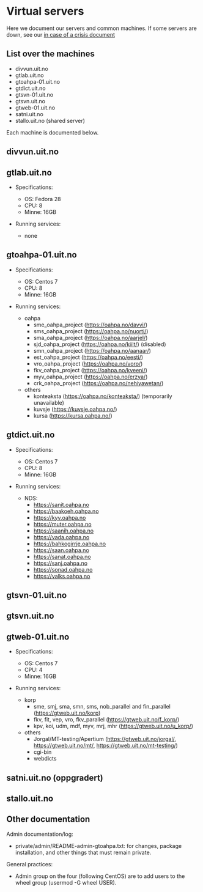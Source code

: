 # Virtual servers

Here we document our servers and common machines. If some servers are down, see our [in case of a crisis document](DontPanic.html)

## List over the machines

- divvun.uit.no
- gtlab.uit.no
- gtoahpa-01.uit.no
- gtdict.uit.no
- gtsvn-01.uit.no
- gtsvn.uit.no
- gtweb-01.uit.no
- satni.uit.no
- stallo.uit.no (shared server)

Each machine is documented below.

## divvun.uit.no

## gtlab.uit.no

- Specifications:

  - OS: Fedora 28
  - CPU: 8
  - Minne: 16GB

- Running services:
  - none

## gtoahpa-01.uit.no

- Specifications:

  - OS: Centos 7
  - CPU: 8
  - Minne: 16GB

- Running services:
  - oahpa
    - sme_oahpa_project (<https://oahpa.no/davvi/>)
    - sms_oahpa_project (<https://oahpa.no/nuorti/>)
    - sma_oahpa_project (<https://oahpa.no/aarjel/>)
    - sjd_oahpa_project (<https://oahpa.no/kiilt/>) (disabled)
    - smn_oahpa_project (<https://oahpa.no/aanaar/>)
    - est_oahpa_project (<https://oahpa.no/eesti/>)
    - vro_oahpa_project (<https://oahpa.no/voro/>)
    - fkv_oahpa_project (<https://oahpa.no/kveeni/>)
    - myv_oahpa_project (<https://oahpa.no/erzya/>)
    - crk_oahpa_project (<https://oahpa.no/nehiyawetan/>)
  - others
    - konteaksta (<https://oahpa.no/konteaksta/>) (temporarily unavailable)
    - kuvsje (<https://kuvsje.oahpa.no/>)
    - kursa (<https://kursa.oahpa.no/>)

## gtdict.uit.no

- Specifications:

  - OS: Centos 7
  - CPU: 8
  - Minne: 16GB

- Running services:
  - NDS:
    - <https://sanit.oahpa.no>
    - <https://baakoeh.oahpa.no>
    - <https://kyv.oahpa.no>
    - <https://muter.oahpa.no>
    - <https://saanih.oahpa.no>
    - <https://vada.oahpa.no>
    - <https://bahkogirrje.oahpa.no>
    - <https://saan.oahpa.no>
    - <https://sanat.oahpa.no>
    - <https://sanj.oahpa.no>
    - <https://sonad.oahpa.no>
    - <https://valks.oahpa.no>

## gtsvn-01.uit.no

## gtsvn.uit.no

## gtweb-01.uit.no

- Specifications:

  - OS: Centos 7
  - CPU: 4
  - Minne: 16GB

- Running services:
  - korp
    - sme, smj, sma, smn, sms, nob_parallel and fin_parallel (<https://gtweb.uit.no/korp>)
    - fkv, fit, vep, vro, fkv_parallel (<https://gtweb.uit.no/f_korp/>)
    - kpv, koi, udm, mdf, myv, mrj, mhr (<https://gtweb.uit.no/u_korp/>)
  - others
    - Jorgal/MT-testing/Apertium (<https://gtweb.uit.no/jorgal/>, <https://gtweb.uit.no/mt/>, <https://gtweb.uit.no/mt-testing/>)
    - cgi-bin
    - webdicts

## satni.uit.no (oppgradert)

## stallo.uit.no

## Other documentation

Admin documentation/log:

- private/admin/README-admin-gtoahpa.txt: for changes, package installation, and other things that must remain private.

General practices:

- Admin group on the four (following CentOS) are to add users to the wheel group (usermod -G wheel USER).
